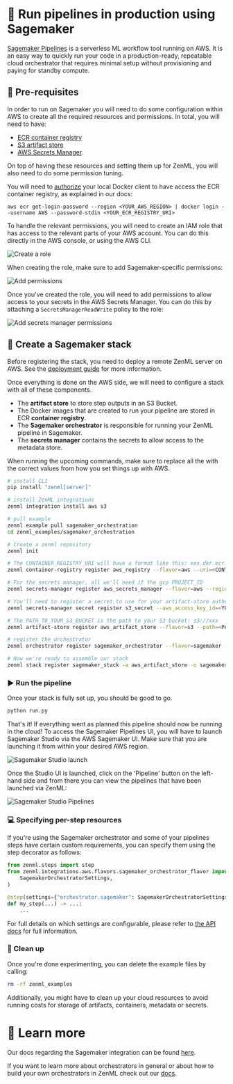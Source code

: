 # 🏃 Run pipelines in production using Sagemaker

[Sagemaker Pipelines](https://aws.amazon.com/sagemaker/pipelines?tag=soumet-20)
is a serverless ML workflow tool running on AWS. It is
an easy way to quickly run your code in a production-ready, repeatable 
cloud orchestrator that requires minimal setup without provisioning and paying 
for standby compute.

## 📄 Pre-requisites

In order to run on Sagemaker you will need to do some configuration
within AWS to create all the required resources and permissions. In total, you will need to have:

- [ECR container registry](https://docs.zenml.io/component-gallery/container-registries/amazon-ecr)
- [S3 artifact store](https://docs.zenml.io/component-gallery/artifact-stores/amazon-s3)
- [AWS Secrets Manager](https://docs.zenml.io/component-gallery/secrets-managers/aws).

On top of having these resources and setting them up for ZenML, you will also
need to do some permission tuning.

You will need to
[authorize](https://docs.zenml.io/component-gallery/container-registries/amazon-ecr#how-to-use-it)
your local Docker client to have access the ECR container registry, as explained
in our docs:

```shell
aws ecr get-login-password --region <YOUR_AWS_REGION> | docker login --username AWS --password-stdin <YOUR_ECR_REGISTRY_URI>
```

To handle the relevant permissions, you will need to create an IAM role that
has access to the relevant parts of your AWS account. You can do this directly
in the AWS console, or using the AWS CLI.

![Create a role](assets/sagemaker/sagemaker0.png)

When creating the role, make sure to add Sagemaker-specific permissions:

![Add permissions](assets/sagemaker/sagemaker1.png)

Once you've created the role, you will need to add permissions to allow access
to your secrets in the AWS Secrets Manager. You can do this by attaching a
`SecretsManagerReadWrite` policy to the role:

![Add secrets manager permissions](assets/sagemaker/sagemaker2.png)

## 🥞 Create a Sagemaker stack

Before registering the stack, you need to deploy a remote ZenML server 
on AWS. See the [deployment guide](https://docs.zenml.io/getting-started/deploying-zenml) 
for more information.

Once everything is done on the AWS side, we will need to configure a
stack with all of these components.

* The **artifact store** to store step outputs in an S3 Bucket.
* The Docker images that are created to run your pipeline are stored in ECR
  **container registry**.
* The **Sagemaker orchestrator** is responsible for running your ZenML pipeline
  in Sagemaker.
* The **secrets manager** contains the secrets to allow access to the metadata
  store.

When running the upcoming commands, make sure to
replace all the <PLACEHOLDERS> with the correct values from how you set things
up with AWS.

```bash
# install CLI
pip install "zenml[server]"

# install ZenML integrations
zenml integration install aws s3

# pull example
zenml example pull sagemaker_orchestration
cd zenml_examples/sagemaker_orchestration

# Create a zenml repository
zenml init

# The CONTAINER_REGISTRY_URI will have a format like this: xxx.dkr.ecr.REGION.amazonaws.com
zenml container-registry register aws_registry --flavor=aws --uri=<CONTAINER_REGISTRY_URI>

# For the secrets manager, all we'll need it the gcp PROJECT_ID
zenml secrets-manager register aws_secrets_manager --flavor=aws --region=<YOUR_AWS_REGION>

# You'll need to register a secret to use for your artifact-store authentication
zenml secrets-manager secret register s3_secret --aws_access_key_id=<YOUR_ACCESS_KEY_ID> --aws_secret_access_key=<YOUR_SECRET_ACCESS_KEY> --schema=aws

# The PATH_TO_YOUR_S3_BUCKET is the path to your S3 bucket: s3://xxx
zenml artifact-store register aws_artifact_store --flavor=s3 --path=<PATH_TO_YOUR_S3_BUCKET> --authentication_secret=s3_secret

# register the orchestrator
zenml orchestrator register sagemaker_orchestrator --flavor=sagemaker --processor_role=<NAME_OF_AWS_ROLE_CREATED_EARLIER>

# Now we're ready to assemble our stack
zenml stack register sagemaker_stack -a aws_artifact_store -o sagemaker_orchestrator -c aws_registry -x aws_secrets_manager --set
```

### ▶️ Run the pipeline

Once your stack is fully set up, you should be good to go. 

```bash
python run.py
```

That's it! If everything went as planned this pipeline should now be running in
the cloud! To access the Sagemaker Pipelines UI, you will have to launch
Sagemaker Studio via the AWS Sagemaker UI. Make sure that you are launching it
from within your desired AWS region.

![Sagemaker Studio launch](assets/sagemaker/sagemaker3.png)

Once the Studio UI is launched, click on the 'Pipeline' button on the left-hand
side and from there you can view the pipelines that have been launched via
ZenML:

![Sagemaker Studio Pipelines](assets/sagemaker/sagemaker4.png)

### 💻 Specifying per-step resources

If you're using the Sagemaker orchestrator and some of your pipelines steps have 
certain custom requirements, you can specify them using the step decorator as 
follows:

```python
from zenml.steps import step
from zenml.integrations.aws.flavors.sagemaker_orchestrator_flavor import (
    SagemakerOrchestratorSettings,
)

@step(settings={"orchestrator.sagemaker": SagemakerOrchestratorSettings(volume_size_in_gb=35)})
def my_step(...) -> ...:
    ...
```

For full details on which settings are configurable, please refer to [the API
docs](https://apidocs.zenml.io/0.30.0/integration_code_docs/integrations-aws/#zenml.integrations.aws.flavors.sagemaker_step_orchestrator_flavor.SagemakerOrchestratorSettings) for full information.

### 🧽 Clean up

Once you're done experimenting, you can delete the example files by calling:

```bash
rm -rf zenml_examples
```

Additionally, you might have to clean up your cloud resources to avoid running 
costs for storage of artifacts, containers, metadata or secrets.

# 📜 Learn more

Our docs regarding the Sagemaker integration can be found 
[here](https://docs.zenml.io/component-gallery/orchestrators/sagemaker).

If you want to learn more about orchestrators in general or about how to build
your own orchestrators in ZenML check out our 
[docs](https://docs.zenml.io/component-gallery/orchestrators/custom).
